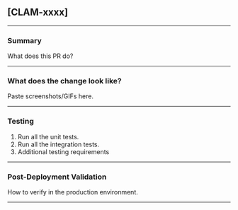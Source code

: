 ## [CLAM-xxxx]

---

### Summary

What does this PR do?

---

### What does the change look like?

Paste screenshots/GIFs here.

---

### Testing

1. Run all the unit tests.
2. Run all the integration tests.
3. Additional testing requirements

---

### Post-Deployment Validation

How to verify in the production environment.

---
